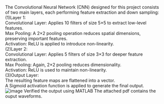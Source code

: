 The Convolutional Neural Network (CNN) designed for this project consists of two main layers, each performing feature extraction and down sampling:<br />
(1)Layer 1: <br />
Convolutional Layer: Applies 10 filters of size 5×5 to extract low-level features. <br />
Max Pooling: A 2×2 pooling operation reduces spatial dimensions, preserving important features. <br />
Activation: ReLU is applied to introduce non-linearity. <br />
(2)Layer 2:<br />
Convolutional Layer: Applies 5 filters of size 3×3 for deeper feature extraction.<br />
Max Pooling: Again, 2×2 pooling reduces dimensionality.<br />
Activation: ReLU is used to maintain non-linearity.<br />
(3)Output Layer:<br />
The resulting feature maps are flattened into a vector.<br />
A Sigmoid activation function is applied to generate the final output.<br />
![image](https://github.com/user-attachments/assets/445fa9a8-1ce3-455a-a141-4175336c4071)
 Verified the output using MATLAB
 The attached pdf contains the ouput waveforms. 
 
